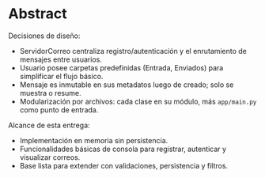 # Abstract

Decisiones de diseño:

- ServidorCorreo centraliza registro/autenticación y el enrutamiento de mensajes entre usuarios.
- Usuario posee carpetas predefinidas (Entrada, Enviados) para simplificar el flujo básico.
- Mensaje es inmutable en sus metadatos luego de creado; solo se muestra o resume.
- Modularización por archivos: cada clase en su módulo, más `app/main.py` como punto de entrada.

Alcance de esta entrega:

- Implementación en memoria sin persistencia.
- Funcionalidades básicas de consola para registrar, autenticar y visualizar correos.
- Base lista para extender con validaciones, persistencia y filtros.
